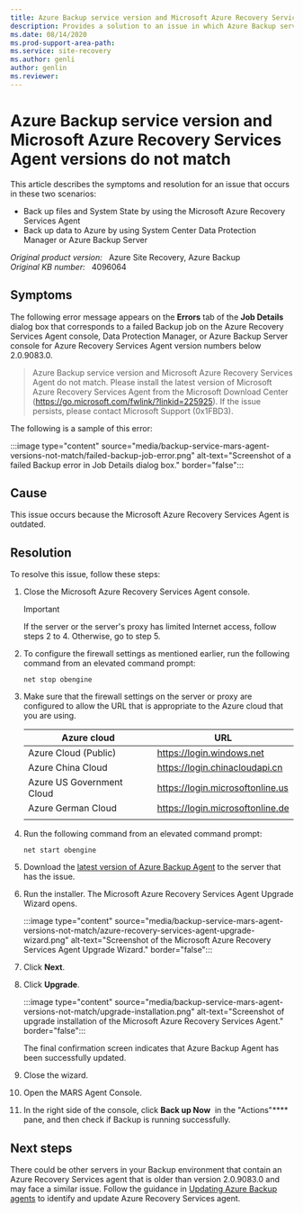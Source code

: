 ```yaml
---
title: Azure Backup service version and Microsoft Azure Recovery Services Agent versions do not match
description: Provides a solution to an issue in which Azure Backup service and Microsoft Azure Recovery Services Agent versions do not match (0x1FBD3).
ms.date: 08/14/2020
ms.prod-support-area-path: 
ms.service: site-recovery
ms.author: genli
author: genlin
ms.reviewer: 
---
```

# Azure Backup service version and Microsoft Azure Recovery Services Agent versions do not match

This article describes the symptoms and resolution for an issue that occurs in these two scenarios:

- Back up files and System State by using the Microsoft Azure Recovery Services Agent
- Back up data to Azure by using System Center Data Protection Manager or Azure Backup Server

_Original product version:_ &nbsp; Azure Site Recovery, Azure Backup  
_Original KB number:_ &nbsp; 4096064

## Symptoms

The following error message appears on the **Errors** tab of the **Job Details** dialog box that corresponds to a failed Backup job on the Azure Recovery Services Agent console, Data Protection Manager, or Azure Backup Server console for Azure Recovery Services Agent version numbers below 2.0.9083.0.

> Azure Backup service version and Microsoft Azure Recovery Services Agent do not match. Please install the latest version of Microsoft Azure Recovery Services Agent from the Microsoft Download Center (https://go.microsoft.com/fwlink/?linkid=225925). If the issue persists, please contact Microsoft Support (0x1FBD3).

The following is a sample of this error:

:::image type="content" source="media/backup-service-mars-agent-versions-not-match/failed-backup-job-error.png" alt-text="Screenshot of a failed Backup error in Job Details dialog box." border="false":::

## Cause

This issue occurs because the Microsoft Azure Recovery Services Agent is outdated.

## Resolution

To resolve this issue, follow these steps:

1. Close the Microsoft Azure Recovery Services Agent console.

    > [!IMPORTANT]
    > If the server or the server's proxy has limited Internet access, follow steps 2 to 4. Otherwise, go to step 5.
2. To configure the firewall settings as mentioned earlier, run the following command from an elevated command prompt:
    ```console
    net stop obengine
    ``` 
3. Make sure that the firewall settings on the server or proxy are configured to allow the URL that is appropriate to the Azure cloud that you are using.

    | Azure cloud| URL |
    |---|---|
    | Azure Cloud (Public)| https://login.windows.net |
    | Azure China Cloud| https://login.chinacloudapi.cn |
    | Azure US Government Cloud| https://login.microsoftonline.us |
    | Azure German Cloud| https://login.microsoftonline.de |
    |||

4. Run the following command from an elevated command prompt:
    ```console
    net start obengine
    ```   
5. Download the [latest version of Azure Backup Agent](https://go.microsoft.com/fwlink/?linkid=229525) to the server that has the issue.
6. Run the installer. The Microsoft Azure Recovery Services Agent Upgrade Wizard opens.

    :::image type="content" source="media/backup-service-mars-agent-versions-not-match/azure-recovery-services-agent-upgrade-wizard.png" alt-text="Screenshot of the Microsoft Azure Recovery Services Agent Upgrade Wizard." border="false":::

7. Click **Next**.
8. Click **Upgrade**.

    :::image type="content" source="media/backup-service-mars-agent-versions-not-match/upgrade-installation.png" alt-text="Screenshot of upgrade installation of the Microsoft Azure Recovery Services Agent." border="false":::

    The final confirmation screen indicates that Azure Backup Agent has been successfully updated.
9. Close the wizard.
10. Open the MARS Agent Console.
11. In the right side of the console, click **Back up Now**  in the "Actions"**** pane, and then check if Backup is running successfully.

## Next steps

There could be other servers in your Backup environment that contain an Azure Recovery Services agent that is older than version 2.0.9083.0 and may face a similar issue.
Follow the guidance in [Updating Azure Backup agents](https://blogs.technet.microsoft.com/srinathv/2018/01/17/updating-azure-backup-agents/) to identify and update Azure Recovery Services agent.

